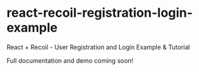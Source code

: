 # react-recoil-registration-login-example

React + Recoil - User Registration and Login Example & Tutorial

Full documentation and demo coming soon!